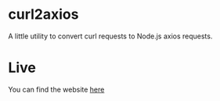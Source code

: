 # curl2axios
A little utility to convert curl requests to Node.js axios requests.
# Live
You can find the website [here](https://delivey.github.io/curl2axios/)
